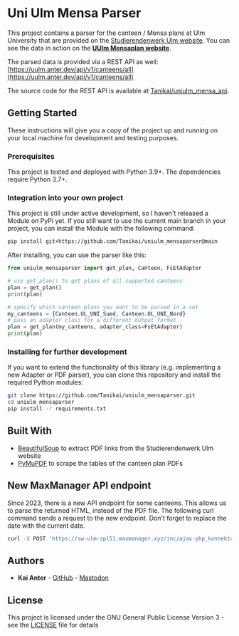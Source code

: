 # Uni Ulm Mensa Parser

This project contains a parser for the canteen / Mensa plans at
Ulm University that are provided on the
[Studierendenwerk Ulm website](https://studierendenwerk-ulm.de/essen-trinken/speiseplaene/).
You can see the data in action on the
[**UUlm Mensaplan website**](https://mensaplan.anter.dev/).

The parsed data is provided via a REST API as well:
[https://uulm.anter.dev/api/v1/canteens/all](https://uulm.anter.dev/api/v1/canteens/all)

The source code for the REST API is available at
[Tanikai/uniulm_mensa_api](https://github.com/Tanikai/uniulm_mensa_api).

## Getting Started

These instructions will give you a copy of the project up and running on
your local machine for development and testing purposes.

### Prerequisites

This project is tested and deployed with Python 3.9+. The dependencies require
Python 3.7+.

### Integration into your own project

This project is still under active development, so I haven't released a Module
on PyPi yet. If you still want to use the current main branch in your project,
you can install the Module with the following command:

```sh
pip install git+https://github.com/Tanikai/uniulm_mensaparser@main
```

After installing, you can use the parser like this:
```Python
from uniulm_mensaparser import get_plan, Canteen, FsEtAdapter

# use get_plan() to get plans of all supported canteens
plan = get_plan()
print(plan)

# specify which canteen plans you want to be parsed in a set
my_canteens = {Canteen.UL_UNI_Sued, Canteen.UL_UNI_Nord}
# pass an adapter class for a different output format
plan = get_plan(my_canteens, adapter_class=FsEtAdapter)
print(plan)
```

### Installing for further development

If you want to extend the functionality of this library (e.g. implementing a new
Adapter or PDF parser), you can clone this repository and install the required
Python modules:

```sh
git clone https://github.com/Tanikai/uniulm_mensaparser.git
cd uniulm_mensaparser
pip install -r requirements.txt
```

## Built With

- [BeautifulSoup](https://www.crummy.com/software/BeautifulSoup/) to
  extract PDF links from the Studierendenwerk Ulm website
- [PyMuPDF](https://github.com/pymupdf/PyMuPDF) to scrape the tables of the canteen plan PDFs

## New MaxManager API endpoint

Since 2023, there is a new API endpoint for some canteens. This allows us to
parse the returned HTML, instead of the PDF file. The following curl command
sends a request to the new endpoint. Don't forget to replace the date with the
current date.

```bash
curl -X POST 'https://sw-ulm-spl51.maxmanager.xyz/inc/ajax-php_konnektor.inc.php?func=make_spl&locId=1&date=2023-07-20&lang=de&startThisWeek=2023-07-17&startNextWeek=2023-07-24'
```

## Authors

- **Kai Anter** - [GitHub](https://github.com/Tanikai) - [Mastodon](https://hachyderm.io/@Tanikai)

## License

This project is licensed under the GNU General Public License Version 3 - see
the [LICENSE](LICENSE) file for details
